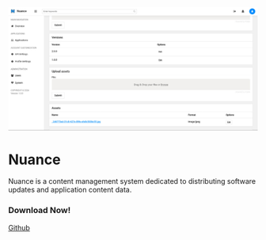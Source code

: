 ![Nuance Portfolio Image](https://raw.githubusercontent.com/LexianDEV/.portfolio/master/img/nuance.jpg)

# Nuance
Nuance is a content management system dedicated to distributing software updates and application content data.

### Download Now!
[Github](https://github.com/LexianDEV/nuance)